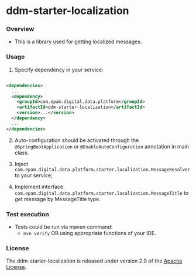 # ddm-starter-localization

### Overview

* This is a library used for getting localized messages.

### Usage

1. Specify dependency in your service:

```xml

<dependencies>
  ...
  <dependency>
    <groupId>com.epam.digital.data.platform</groupId>
    <artifactId>ddm-starter-localization</artifactId>
    <version>...</version>
  </dependency>
  ...
</dependencies>
```

2. Auto-configuration should be activated through the `@SpringBootApplication`
   or `@EnableAutoConfiguration` annotation in main class.
   
3. Inject `com.epam.digital.data.platform.starter.localization.MessageResolver` to your service;
4. Implement interface `com.epam.digital.data.platform.starter.localization.MessageTitle` to get
  message by MessageTitle type.

### Test execution

* Tests could be run via maven command:
    * `mvn verify` OR using appropriate functions of your IDE.
    
### License

The ddm-starter-localization is released under version 2.0 of
the [Apache License](https://www.apache.org/licenses/LICENSE-2.0).